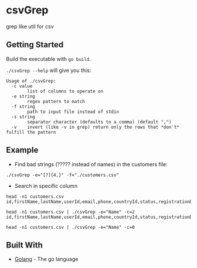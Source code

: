# csvGrep

grep like util for csv

## Getting Started

Build the executable with `go build`.

`./csvGrep --help` will give you this:
```shell script
Usage of ./csvGrep:
  -c value
        list of columns to operate on
  -e string
        regex pattern to match
  -f string
        path to input file instead of stdin
  -s string
        separator character (defaults to a comma) (default ",")
  -v    invert (like -v in grep) return only the rows that *don't* fulfill the pattern
```

## Example
* Find bad strings (????? instead of names) in the customers file:
```shell script
./csvGrep -e="[?]{4,}" -f="./customers.csv"
```
* Search in specific column
```shell script
head -n1 customers.csv 
id,firstName,lastName,userId,email,phone,countryId,status,registrationDate,campaignId,balance,isLead

head -n1 customers.csv | ./csvGrep -e="Name" -c=2
id,firstName,lastName,userId,email,phone,countryId,status,registrationDate,campaignId,balance,isLead

head -n1 customers.csv | ./csvGrep -e="Name" -c=0
```

## Built With

* [Golang](https://golang.org/) - The go language

